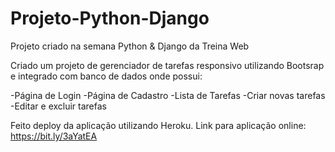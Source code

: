 # Projeto-Python-Django
Projeto criado na semana Python &amp; Django da Treina Web

Criado um projeto de gerenciador de tarefas responsivo utilizando Bootsrap e integrado com banco de dados onde possui:

-Página de Login
-Página de Cadastro
-Lista de Tarefas
-Criar novas tarefas
-Editar e excluir tarefas

Feito deploy da aplicação utilizando Heroku.
Link para aplicação online: https://bit.ly/3aYatEA
